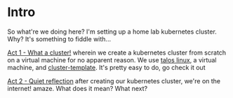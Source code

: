 # Intro

So what're we doing here?  I'm setting up a home lab kubernetes cluster.  Why?  It's something to fiddle with...

[Act 1 - What a cluster!](./what-a-cluster/what-a-cluster.md) wherein we create a kubernetes cluster from scratch on a virtual machine for no apparent reason.  We use  [talos linux](https://www.talos.dev/), a virtual machine, and [cluster-template](https://github.com/onedr0p/cluster-template).  It's pretty easy to do, go check it out

[Act 2 - Quiet reflection](./quiet-reflection/quiet-reflection.md) after creating our kubernetes cluster, we're on the internet!  amaze.  What does it mean?  What next?


